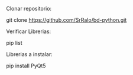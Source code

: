 Clonar repositorio:

git clone https://github.com/SrRalo/bd-python.git

Verificar Librerias:

pip list

Librerias a instalar:

pip install PyQt5

